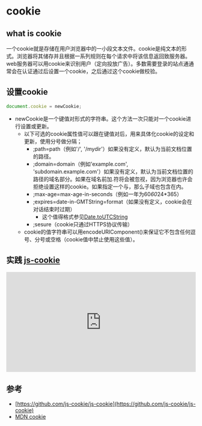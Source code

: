 # cookie

## what is cookie

一个cookie就是存储在用户浏览器中的一小段文本文件。cookie是纯文本的形式。浏览器将其储存并且根据一系列规则在每个请求中将该信息返回致服务器。web服务器可以用cookie来识别用户（定向投放广告）。多数需要登录的站点通通常会在认证通过后设置一个cookie，之后通过这个cookie做校验。

## 设置cookie

```js
document.cookie = newCookie;
```

- newCookie是一个键值对形式的字符串。这个方法一次只能对一个cookie进行设置或更新。
    - 以下可选的cookie属性值可以跟在键值对后，用来具体化cookie的设定和更新，使用分号做分隔；
        - ;path=path（例如'/', '/mydir'）如果没有定义，默认为当前文档位置的路径。
        - ;domain=domain（例如'example.com', 'subdomain.example.com'）如果没有定义，默认为当前文档位置的路径的域名部分。如果在域名前加.符将会被忽视，因为浏览器也许会拒绝设置这样的cookie。如果指定一个与，那么子域也包含在内。
        - ;max-age=max-age-in-seconds（例如一年为60*60*24*365）
        - ;expires=date-in-GMTString=format（如果没有定义，cookie会在对话结束时过期）
            - 这个值得格式参见[Date.toUTCString](https://developer.mozilla.org/en-US/docs/JavaScript/Reference/Global_Objects/Date/toUTCString)
        - ;sesure（cookie只通过HTTPS协议传输）
    - cookie的值字符串可以用encodeURIComponent()来保证它不包含任何逗号、分号或空格（cookie值中禁止使用这些值）。

## 实践 [js-cookie](https://github.com/js-cookie/js-cookie)

<iframe height="265" style="width: 100%;" scrolling="no" title="js-basic-cookie" src="https://codepen.io/llccing/embed/wvvOebN?height=265&theme-id=default&default-tab=js,result" frameborder="no" allowtransparency="true" allowfullscreen="true">
  See the Pen <a href='https://codepen.io/llccing/pen/wvvOebN'>js-basic-cookie</a> by llccing
  (<a href='https://codepen.io/llccing'>@llccing</a>) on <a href='https://codepen.io'>CodePen</a>.
</iframe>

## 参考
- [https://github.com/js-cookie/js-cookie](https://github.com/js-cookie/js-cookie)
- [MDN cookie](https://developer.mozilla.org/zh-CN/docs/Web/API/Document/cookie)